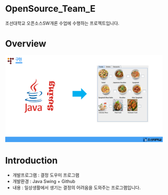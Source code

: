 # OpenSource_Team_E
조선대학교 오픈소스SW개론 수업에 수행하는 프로젝트입니다.


# Overview
![ex_screenshot](./img/overview.PNG)



# Introduction
* 개발프로그램 : 결정 도우미 프로그램
* 개발환경 : Java Swing + Github
* 내용 : 일상생활에서 생기는 결정의 어려움을 도와주는 프로그램입니다.


